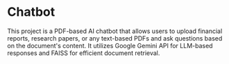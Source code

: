# Chatbot
This project is a PDF-based AI chatbot that allows users to upload financial reports, research papers, or any text-based PDFs and ask questions based on the document's content. It utilizes Google Gemini API for LLM-based responses and FAISS for efficient document retrieval.
